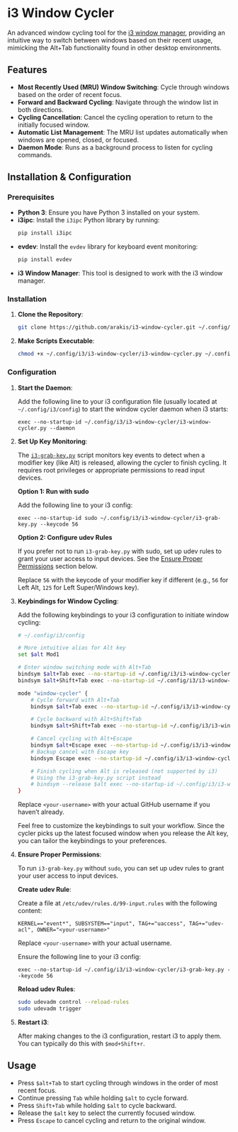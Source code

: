 # i3 Window Cycler

An advanced window cycling tool for the [i3 window manager](https://i3wm.org/), providing an intuitive way to switch between windows based on their recent usage, mimicking the Alt+Tab functionality found in other desktop environments.

## Features

- **Most Recently Used (MRU) Window Switching**: Cycle through windows based on the order of recent focus.
- **Forward and Backward Cycling**: Navigate through the window list in both directions.
- **Cycling Cancellation**: Cancel the cycling operation to return to the initially focused window.
- **Automatic List Management**: The MRU list updates automatically when windows are opened, closed, or focused.
- **Daemon Mode**: Runs as a background process to listen for cycling commands.

## Installation & Configuration

### Prerequisites

- **Python 3**: Ensure you have Python 3 installed on your system.
- **i3ipc**: Install the `i3ipc` Python library by running:
  ```bash
  pip install i3ipc
  ```
- **evdev**: Install the `evdev` library for keyboard event monitoring:
  ```bash
  pip install evdev
  ```
- **i3 Window Manager**: This tool is designed to work with the i3 window manager.

### Installation

1. **Clone the Repository**:
   ```bash
   git clone https://github.com/arakis/i3-window-cycler.git ~/.config/i3/i3-window-cycler
   ```
2. **Make Scripts Executable**:
   ```bash
   chmod +x ~/.config/i3/i3-window-cycler/i3-window-cycler.py ~/.config/i3/i3-window-cycler/i3-grab-key.py
   ```

### Configuration

1. **Start the Daemon**:

   Add the following line to your i3 configuration file (usually located at `~/.config/i3/config`) to start the window cycler daemon when i3 starts:

   ```
   exec --no-startup-id ~/.config/i3/i3-window-cycler/i3-window-cycler.py --daemon
   ```

2. **Set Up Key Monitoring**:

   The [`i3-grab-key.py`](i3-grab-key.py) script monitors key events to detect when a modifier key (like Alt) is released, allowing the cycler to finish cycling. It requires root privileges or appropriate permissions to read input devices.

   **Option 1: Run with sudo**

   Add the following line to your i3 config:

   ```
   exec --no-startup-id sudo ~/.config/i3/i3-window-cycler/i3-grab-key.py --keycode 56
   ```

   **Option 2: Configure udev Rules**

   If you prefer not to run `i3-grab-key.py` with sudo, set up udev rules to grant your user access to input devices. See the [Ensure Proper Permissions](#ensure-proper-permissions) section below.

   Replace `56` with the keycode of your modifier key if different (e.g., `56` for Left Alt, `125` for Left Super/Windows key).

3. **Keybindings for Window Cycling**:

   Add the following keybindings to your i3 configuration to initiate window cycling:

   ```bash
   # ~/.config/i3/config

   # More intuitive alias for Alt key
   set $alt Mod1

   # Enter window switching mode with Alt+Tab
   bindsym $alt+Tab exec --no-startup-id ~/.config/i3/i3-window-cycler/i3-window-cycler.py --command next; mode "window-cycler"
   bindsym $alt+Shift+Tab exec --no-startup-id ~/.config/i3/i3-window-cycler/i3-window-cycler.py --command prev; mode "window-cycler"

   mode "window-cycler" {
       # Cycle forward with Alt+Tab
       bindsym $alt+Tab exec --no-startup-id ~/.config/i3/i3-window-cycler/i3-window-cycler.py --command next

       # Cycle backward with Alt+Shift+Tab
       bindsym $alt+Shift+Tab exec --no-startup-id ~/.config/i3/i3-window-cycler/i3-window-cycler.py --command prev

       # Cancel cycling with Alt+Escape
       bindsym $alt+Escape exec --no-startup-id ~/.config/i3/i3-window-cycler/i3-window-cycler.py --command cancel; mode "default"
       # Backup cancel with Escape key
       bindsym Escape exec --no-startup-id ~/.config/i3/i3-window-cycler/i3-window-cycler.py --command cancel; mode "default"

       # Finish cycling when Alt is released (not supported by i3)
       # Using the i3-grab-key.py script instead
       # bindsym --release $alt exec --no-startup-id ~/.config/i3/i3-window-cycler/i3-window-cycler.py --command finish; mode "default"
   }
   ```

   Replace `<your-username>` with your actual GitHub username if you haven’t already.

   Feel free to customize the keybindings to suit your workflow. Since the cycler picks up the latest focused window when you release the Alt key, you can tailor the keybindings to your preferences.

4. **Ensure Proper Permissions**:

   To run `i3-grab-key.py` without `sudo`, you can set up udev rules to grant your user access to input devices.

   **Create udev Rule**:

   Create a file at `/etc/udev/rules.d/99-input.rules` with the following content:

   ```
   KERNEL=="event*", SUBSYSTEM=="input", TAG+="uaccess", TAG+="udev-acl", OWNER="<your-username>"
   ```

   Replace `<your-username>` with your actual username.

   Ensure the following line to your i3 config:

   ```
   exec --no-startup-id ~/.config/i3/i3-window-cycler/i3-grab-key.py --keycode 56
   ```

   **Reload udev Rules**:

   ```bash
   sudo udevadm control --reload-rules
   sudo udevadm trigger
   ```

5. **Restart i3**:

   After making changes to the i3 configuration, restart i3 to apply them. You can typically do this with `$mod+Shift+r`.

## Usage

- Press `$alt+Tab` to start cycling through windows in the order of most recent focus.
- Continue pressing `Tab` while holding `$alt` to cycle forward.
- Press `Shift+Tab` while holding `$alt` to cycle backward.
- Release the `$alt` key to select the currently focused window.
- Press `Escape` to cancel cycling and return to the original window.

